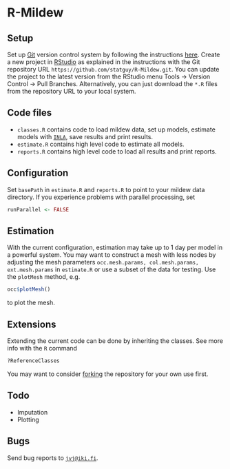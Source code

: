 R-Mildew
========

Setup
-----
Set up [Git](http://git-scm.com/) version control system by following the instructions
[here](http://www.rstudio.com/ide/docs/version_control/overview).
Create a new project in [RStudio](http://www.rstudio.com/) as explained in the instructions
with the Git repository URL `https://github.com/statguy/R-Mildew.git`.
You can update the project to the latest version from the RStudio menu Tools &rarr; Version
Control &rarr; Pull Branches.
Alternatively, you can just download the `*.R` files from the repository URL to your local system.

Code files
----------
* `classes.R`
contains code to load mildew data, set up models, estimate models with [`INLA`](http://www.r-inla.org/), save results and print results.
* `estimate.R`
contains high level code to estimate all models.
* `reports.R`
contains high level code to load all results and print reports.

Configuration
-------------
Set `basePath` in `estimate.R` and `reports.R` to point to your mildew data directory.
If you experience problems with parallel processing, set
```r
runParallel <- FALSE
```

Estimation
----------

With the current configuration, estimation may take up to 1 day per model in a powerful system.
You may want to construct a mesh with less nodes by adjusting the mesh parameters
`occ.mesh.params, col.mesh.params, ext.mesh.params` in `estimate.R` or use
a subset of the data for testing. Use the `plotMesh` method, e.g.
```r
occ$plotMesh()
```
to plot the mesh.

Extensions
----------

Extending the current code can be done by inheriting the classes. See more info with the `R` command
```r
?ReferenceClasses
```
You may want to consider [forking](https://help.github.com/articles/fork-a-repo) the repository for your own use first.

Todo
----
* Imputation
* Plotting

Bugs
----
Send bug reports to [`jvj@iki.fi`](mailto:jvj@iki.fi).
